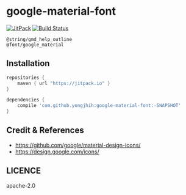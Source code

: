 # google-material-font

[![JitPack](https://img.shields.io/github/tag/yongjhih/google-material-font.svg?label=JitPack)](https://jitpack.io/#yongjhih/google-material-font)
[![Build Status](https://travis-ci.org/yongjhih/google-material-font.svg)](https://travis-ci.org/yongjhih/google-material-font)

```
@string/gmd_help_outline
@font/google_material
```

## Installation

```gradle
repositories {
    maven { url "https://jitpack.io" }
}

dependencies {
    compile 'com.github.yongjhih:google-material-font:-SNAPSHOT'
}
```

## Credit & References

* https://github.com/google/material-design-icons/
* https://design.google.com/icons/

## LICENCE

apache-2.0
